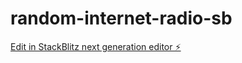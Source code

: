 # random-internet-radio-sb

[Edit in StackBlitz next generation editor ⚡️](https://stackblitz.com/~/github.com/phillvdm/random-internet-radio-sb)